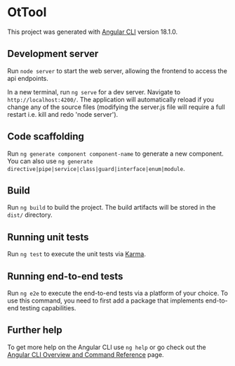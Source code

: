 # OtTool

This project was generated with [Angular CLI](https://github.com/angular/angular-cli) version 18.1.0.

## Development server

Run `node server` to start the web server, allowing the frontend to access the api endpoints.

In a new terminal, run `ng serve` for a dev server. Navigate to `http://localhost:4200/`. The application will automatically reload if you change any of the source files (modifying the server.js file will require a full restart i.e. kill and redo 'node server').

## Code scaffolding

Run `ng generate component component-name` to generate a new component. You can also use `ng generate directive|pipe|service|class|guard|interface|enum|module`.

## Build

Run `ng build` to build the project. The build artifacts will be stored in the `dist/` directory.

## Running unit tests

Run `ng test` to execute the unit tests via [Karma](https://karma-runner.github.io).

## Running end-to-end tests

Run `ng e2e` to execute the end-to-end tests via a platform of your choice. To use this command, you need to first add a package that implements end-to-end testing capabilities.

## Further help

To get more help on the Angular CLI use `ng help` or go check out the [Angular CLI Overview and Command Reference](https://angular.dev/tools/cli) page.
